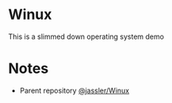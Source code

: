# Winux
This is a slimmed down operating system demo

# Notes
+ Parent repository [@jassler/Winux](https://github.com/jassler/Winux)